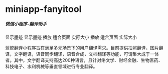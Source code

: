 # miniapp-fanyitool
<h5>微信小程序-翻译助手</h5>
显示墨迹
显示墨迹
播放
适合页面
实际大小
播放
适合页面
实际大小
<p>
蓝鲸翻译小程序旨在满足多元场景下的用户翻译需求。目前提供拍照翻译，图片翻译，文字翻译，语音同步翻译，语音合成，文档翻译等功能，可谓集大成于一体者。其中，文字翻译支持高达200种语言，且针对络文学、财经金融、生物医药、科技电子、水利机械等垂直领域进行专业翻译。

